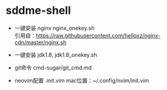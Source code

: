 # sddme-shell

* 一键安装 nginx nginx_onekey.sh    
引用自：https://raw.githubusercontent.com/helloxz/nginx-cdn/master/nginx.sh

* 一键安装 jdk1.8,  jdk1.8_onekey.sh

* git命令 cmd-sugar/git_cmd.md

* neovim配置 .init.vim
mac位置：~/.config/nvim/init.vim

